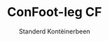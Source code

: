 ---
title: "ConFoot-leg CF"
subtitle: "Standerd Kontèinerbeen"
mainImage: "/images/products/confoot-leg-cf-main.jpg"
gallery:
  - "/images/products/confoot-leg-cf-1.jpg"
  - "/images/products/confoot-leg-cf-2.jpg"
  - "/images/products/confoot-leg-cf-3.jpg"
shortDescription: "ConFoot-leg CF is óngs standerd model kontèinerbeen, det de tied veur 't verschieve en onlaade van kontèiners vermienigt. De kontèiners kinne op wach blieve veur onlaade, zodat de sjauffeurs neet te wachten."
technicalDescription: "Het CF-model maak et meuglijk de kontèiners as extra oppslag te gebruike, terwijl ze altied gereed blieve um te verschieve – laot de trailer ónger de kontèiner rije en de reis gaat door."
videoID: "C2KwnEb-npU"
specifications:
  - name: "Gewig"
    value: "24 kg per been"
  - name: "Laadvermogen"
    value: "34 ton"
  - name: "Aanpassingsbereik"
    value: "1.043 mm tot 1.448 mm"
  - name: "Materiaal"
    value: "Hoogwaardige staal"
price: "3.600 EUR"
priceVAT: "4.356 EUR"
pricingNotes: "Volume-korting beskikbaor. Neem contact op veur details."
buyLink: "/contact"
howToUse: |
  1. Plaats 't CF-been bie 't kontèinerhoekbeslag
  2. Activeer 't vergrendelingsmekanisme
  3. Pas de höög aan indien nodig binnen 't bereik van 1.043 mm tot 1.448 mm
  4. Herhaal veur alle benodigde hoeke
  5. Laat de trailer zakke en riet weard, zodat de kontèiner op de beens blieve
benefits:
  - title: "Tiedbesparing"
    description: "Vermienigt de tied veur 't verschieve en onlaade van kontèiners, want de kontèiners kinne op wach blieve veur onlaade."
  - title: "Sjauffeursefficiëntie"
    description: "De sjauffeurs höbbe neet te wachten tijdens 't onlaade, zodat se zich op aówre taken kinne concentrere."
  - title: "Extra Oppslag"
    description: "Kontèiners kinne as zusätzliche oppslag ruum gebruukt waere as se neet in verkeer zien."
  - title: "Altied Gereed um te Verschieve"
    description: "De kontèiners bint altied gereed um te verschieve – laot simpel de trailer ónger de kontèiner rije om de reis voort te setten."
  - title: "Veelzijdige Toepassings"
    description: "Geschikt veur algemein gebroek, oppslag, tankkontèiners en diverse industrieën."
  - title: "Kostenoptimalisering"
    description: "Optimaliseert kosten en tiedgebruik door 't vereenvoudige van transport- en opslagoperaties."
articleContent: |
  ## Wat is ConFoot-leg CF?

  ConFoot-leg CF is óngs standerd model kontèinerbeen, oetmeked um transport-, opslag- en logistieke operaties te vereenvoudige. Deze veelzijdige oplossing vermienigt de tied die nodig is um kontèiners te verschieve en on te laade, deur et meuglijk te make dat de kontèiners op wach blieve veur onlaade, zodat sjauffeurs neet te wachten. Het CF-model transformaart sjipping-kontèiners in flexibele oppslagunits die altied gereed blieve um te verschieve wanneet dat nodig is.

  ## Belangrieke Voordeile veur Transport en Logistiek

  De ConFoot-leg CF bied erhebbele operationele voordelen veur bedrieven die in kontèinertransport en logistiek betrokke zeen. Doer 't meugelijk te make dat kontèiners op been te laote wach veur onlaade, kin de tied van de sjauffeur optimaliseerd waere en 't gebruik van de vloot vermeerderd. De sjauffeurs kinne kontèiners afleveren en dadelik verder op reis, in plaats van te wachten tijdens laad- en losoperaties.

  Dêrnevaore kinne kontèiners met CF-beens as waardevolle extra oppslag ruum fungere as se neet in verkeer zien. Ze bint altied gereed um te verschieve – laot simpelweg de trailer ónger de kontèiner rije en de reis gaat door. Deze veelzijdigheid maak de CF ’n ideale oplossing veur bedrieven die de logistieke efficiëntie en oppslagcapaciteit willen verbeteren.

  ## Hoe 't Werkt

  De ConFoot-leg CF wordt stevig bevestigd bie 't kontèinerhoekbeslag, en bied stabiele ondersteuning wanneer de kontèiner gepositioneerd is veur laden, lossen of oppslag. De beens hemme een aanpassingsbereik van 1.043 mm tot 1.448 mm, wat veur diverse operationele omgevings optimale positionering meejebroekt. Elke been weegt 24 kg, dus is 't beheerbaor voor de operator, en 't systeem bied 'n aanzienlijke laadvermogen van 34 ton.

  't Installatieproces is e pragmatische:
  1. Plaats de CF-beens bie 't kontèinerhoekbeslag
  2. Activeer 't vergrendelingsmekanisme um de beens te bevestige
  3. Pas de höög aan naar uw specifieke benodigdheden
  4. Laat de trailer zakke en riet weard, zodat de kontèiner veilig op de beens ondersteund is

  Wanneer et tied is det de kontèiner verschief moet weere, laot simpelweg de trailer weer ónger de kontèiner rije, bevestig de kontèiner op de trailer, verwijder de beens, en ga voort mit de reis.

  ## Toepassings van ConFoot-leg CF

  ### Transportbedrieven
  Transportbedrieven profiteere in groete mate van 't CF-model z'n vermogen óm de vloot optimaal te benutten. Sjauffeurs kinne kontèiners afleveren bij klanten en dadelik doorrijve, in plaats van te wachten op laden of lossen. Deze efficiëntie kin de productieve capaciteit van bestaande trailers aanzienlijk verhogen en operationele kosten verlaagje.

  ### Opslag en Distributie
  Veur opslag- en distributieoperaties bied de CF waardevolle flexibiliteit in 't beheer van kontèinerstromen. Kontèiners kinne in tijdelijke oppslagruum op been geplaatst waere, wat extra bufferkapaciteit creëert tijdens piekperiodes. Deze aanpak verlooft congestion bie laaddokken en maakt 't mogelijk laden en lossen efficiënter te plannen.

  ### Productiebedrijven
  Productiebedrijven kinne CF-bezette kontèiners gebruukt waere as flexibele extra oppslag veur grondstoffen of afgewerkte producten. Door kontèiners dicht bie de productiegebieden te positionere, kin de toegang tot materialen verbeterd waere, wat de hanteringskosten verlaagt en de productie-efficiëntie bevordert.

  ### Retailoperaties
  Retailbedrieven kinne CF-beens gebruukt waere veur seizoensgebonden oppslagoplossingen, met kontèiners strategisch geplaatst om 't voorraadbeheer te ondersteunen in piekperiodes. Deze aanpak biedt kostenefficiënte extra capaciteit zónder dat 't nodig is de faciliteit permanent uit te breie.

  ## Technische Specificaties

  - **Laadvermogen**: 34 ton
  - **Gewig**: 24 kg per been
  - **Aanpassingsbereik**: 1.043 mm tot 1.448 mm
  - **Materiaal**: Hoogwaardige staal met duurzame afwerking
  - **Compatibiliteit**: Standerd kontèinerhoekbeslag

  De ConFoot-leg CF vertegenwoordig 'n praktische oplossing veur 't stroomlijne van transport en opslagoperaties en bied bedrieven 'n manier óm kosten te optimaliseer en tied efficiënt te benutten. Doer de kontèiners op wach te laote veur onlaade en as extra oppslag te gebruike, help de CF bedrieven de efficiëntie en flexibiliteit bij de hantering van kontèiners te verbetere.
---
